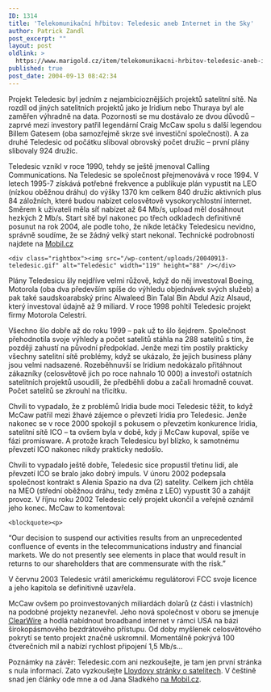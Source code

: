 ```yaml
---
ID: 1314
title: 'Telekomunikační hřbitov: Teledesic aneb Internet in the Sky'
author: Patrick Zandl
post_excerpt: ""
layout: post
oldlink: >
  https://www.marigold.cz/item/telekomunikacni-hrbitov-teledesic-aneb-internet-in-the-sky
published: true
post_date: 2004-09-13 08:42:34
---
```

<p>
Projekt Teledesic byl jedním z nejambicioznějších projektů satelitní sítě. Na rozdíl od jiných satelitních projektů jako je Iridium nebo Thuraya byl ale zaměřen výhradně na data. Pozornosti se mu dostávalo ze dvou důvodů – zaprvé mezi investory patřil legendární Craig McCaw spolu s další legendou Billem Gatesem (oba samozřejmě skrze své investiční společnosti). A za druhé Teledesic od počátku sliboval obrovský počet družic – první plány slibovaly 924 družic. </p>

<p>
Teledesic vznikl v roce 1990, tehdy se ještě jmenoval Calling Communications. Na Teledesic se společnost přejmenovává v roce 1994. V letech 1995-7 získává potřebné frekvence a publikuje plán vypustit na LEO (nízkou oběžnou dráhu) do výšky 1370 km celkem 840 družic aktivních plus 84 záložních, které budou nabízet celosvětově vysokorychlostní internet. Směrem k uživateli měla síť nabízet až 64 Mb/s, upload měl dosáhnout hezkých 2 Mb/s. Start sítě byl nakonec po třech odkladech definitivně posunut na rok 2004, ale podle toho, že nikde letáčky Teledesicu nevidno, správně soudíme, že se žádný velký start nekonal. Technické podrobnosti najdete na <a href="http://mobil.idnes.cz/satelitni_site/teledesic.html">Mobil.cz</a></p>

	<div class="rightbox"><img src="/wp-content/uploads/20040913-teledesic.gif" alt="Teledesic" width="119" height="88" /></div>
<p>
Plány Teledesicu šly nejdříve velmi růžově, když do něj investoval Boeing, Motorola (oba dva především spíše do výhledu objednávek svých služeb) a pak také saudskoarabský princ Alwaleed Bin Talal Bin Abdul Aziz Alsaud, který investoval údajně až 9 miliard. V roce 1998 pohltil Teledesic projekt firmy Motorola Celestri. </p>

<p>
Všechno šlo dobře až do roku 1999 – pak už to šlo šejdrem. Společnost přehodnotila svoje výhledy a počet satelitů stáhla na 288 satelitů s tím, že později zahustí na původní předpoklad. Jenže mezi tím postily prakticky všechny satelitní sítě problémy, když se ukázalo, že jejich business plány jsou velmi nadsazené. Rozeběhnuvší se Iridium nedokázalo přitáhnout zákazníky (celosvětově jich po roce nahnalo 10 000) a investoři ostatních satelitních projektů usoudili, že předběhli dobu a začali hromadně couvat.  Počet satelitů se zkrouhl na třicítku. </p>

<p>
Chvíli to vypadalo, že z problémů Iridia bude moci Teledesic těžit, to když McCaw patřil mezi žhavé zájemce o převzetí Iridia pro Teledesic. Jenže nakonec se v roce 2000 spokojil s pokusem o převzetím konkurence Iridia, satelitní sítě ICO – ta ovšem byla v době, kdy ji McCaw kupoval, spíše ve fázi promisware. A protože krach Teledesicu byl blízko, k samotnému převzetí ICO nakonec nikdy prakticky nedošlo. </p>

<p>
Chvíli to vypadalo ještě dobře, Teledesic sice propustil třetinu lidí, ale převzetí ICO se bralo jako dobrý impuls. V únoru 2002 podepsala společnost kontrakt s Alenia Spazio na dva (2) satelity. Celkem jich chtěla na MEO (střední oběžnou dráhu, tedy změna z LEO) vypustit 30 a zahájit provoz. V říjnu roku 2002 Teledesic celý projekt ukončil a veřejně oznámil jeho konec. McCaw to komentoval: </p>

	<blockquote><p>
&#8220;Our decision to suspend our activities results from an unprecedented confluence of events in the telecommunications industry and financial markets. We do not presently see elements in place that would result in returns to our shareholders that are commensurate with the risk.&#8221;</p>
</blockquote>
<p>
 V červnu 2003 Teledesic vrátil americkému regulátorovi FCC svoje licence a jeho kapitola se definitivně uzavřela. </p>

<p>
McCaw ovšem po proinvestovaných miliardách dolarů (z části i vlastních) na podobné projekty nezanevřel. Jeho nová společnost v oboru se jmenuje <a href="http://www.clearwire/">ClearWire</a> a hodlá nabídnout broadband internet v rámci USA na bázi širokopásmového bezdrátového přístupu. Od doby myšlenek celosvětového pokrytí se tento projekt značně uskromnil. Momentálně pokrývá 100 čtverečních mil a nabízí rychlost připojení 1,5 Mb/s…
</p>

<p>

Poznámky na závěr: Teledesic.com ani nezkoušejte, je tam jen první stránka s nula informací. Zato vyzkoušejte <a href="http://www.ee.surrey.ac.uk/Personal/L.Wood/constellations/teledesic.html">Lloydovy stránky o satelitech</a>. V češtině snad jen články ode mne a od Jana Sladkého <a href="http://mobil.idnes.cz/search.html?dotaz=Teledesic&amp;x=0&amp;y=0">na Mobil.cz</a>.
</p>
